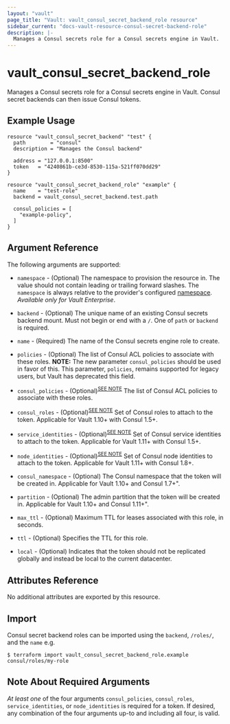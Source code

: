 ```yaml
---
layout: "vault"
page_title: "Vault: vault_consul_secret_backend_role resource"
sidebar_current: "docs-vault-resource-consul-secret-backend-role"
description: |-
  Manages a Consul secrets role for a Consul secrets engine in Vault.
---
```


# vault\_consul\_secret\_backend\_role

Manages a Consul secrets role for a Consul secrets engine in Vault. Consul secret backends can then issue Consul tokens.

## Example Usage

```hcl
resource "vault_consul_secret_backend" "test" {
  path        = "consul"
  description = "Manages the Consul backend"

  address = "127.0.0.1:8500"
  token   = "4240861b-ce3d-8530-115a-521ff070dd29"
}

resource "vault_consul_secret_backend_role" "example" {
  name    = "test-role"
  backend = vault_consul_secret_backend.test.path

  consul_policies = [
    "example-policy",
  ]
}
```

## Argument Reference

The following arguments are supported:

* `namespace` - (Optional) The namespace to provision the resource in.
  The value should not contain leading or trailing forward slashes.
  The `namespace` is always relative to the provider's configured [namespace](/docs/providers/vault#namespace).
   *Available only for Vault Enterprise*.

* `backend` - (Optional) The unique name of an existing Consul secrets backend mount. Must not begin or end with a `/`. One of `path` or `backend` is required.

* `name` - (Required) The name of the Consul secrets engine role to create.

* `policies` - (Optional) The list of Consul ACL policies to associate with these roles.
  **NOTE:** The new parameter `consul_policies` should be used in favor of this. This parameter,
  `policies`, remains supported for legacy users, but Vault has deprecated this field.

* `consul_policies` - (Optional)<sup><a href="#note-about-required-arguments">SEE NOTE</a></sup> The list of Consul ACL policies to associate with these roles.

* `consul_roles` - (Optional)<sup><a href="#note-about-required-arguments">SEE NOTE</a></sup> Set of Consul roles to attach to the token.
   Applicable for Vault 1.10+ with Consul 1.5+.

* `service_identities` - (Optional)<sup><a href="#note-about-required-arguments">SEE NOTE</a></sup> Set of Consul
service identities to attach to the token. Applicable for Vault 1.11+ with Consul 1.5+.

* `node_identities` - (Optional)<sup><a href="#note-about-required-arguments">SEE NOTE</a></sup> Set of Consul node
identities to attach to the token. Applicable for Vault 1.11+ with Consul 1.8+.

* `consul_namespace` - (Optional) The Consul namespace that the token will be created in.
   Applicable for Vault 1.10+ and Consul 1.7+".

* `partition` - (Optional) The admin partition that the token will be created in.
   Applicable for Vault 1.10+ and Consul 1.11+".

* `max_ttl` - (Optional) Maximum TTL for leases associated with this role, in seconds.

* `ttl` - (Optional) Specifies the TTL for this role.

* `local` - (Optional) Indicates that the token should not be replicated globally and instead be local to the current datacenter.

## Attributes Reference

No additional attributes are exported by this resource.

## Import

Consul secret backend roles can be imported using the `backend`, `/roles/`, and the `name` e.g.

```
$ terraform import vault_consul_secret_backend_role.example consul/roles/my-role
```

## Note About Required Arguments
*At least one* of the four arguments `consul_policies`, `consul_roles`, `service_identities`, or
`node_identities` is required for a token. If desired, any combination of the four arguments up-to and
including all four, is valid.
